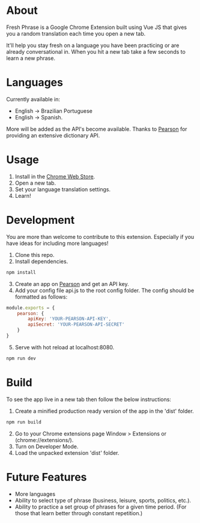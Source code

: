 About
===
Fresh Phrase is a Google Chrome Extension built using Vue JS that gives you a random translation each time you open a new tab. 

It'll help you stay fresh on a language you have been practicing or are already conversational in. When you hit a new tab take a few seconds to learn a new phrase.

Languages
===

Currently available in: 
* English -> Brazilian Portuguese
* English -> Spanish. 

More will be added as the API's become available. Thanks to [Pearson](http://developer.pearson.com/apis/dictionaries) for providing an extensive dictionary API.

Usage
===

1. Install in the [Chrome Web Store](https://chrome.google.com/webstore/detail/fresh-phrase/efddjajgkbcnlojnmbcnmckcmhibginc?hl=en-US).
2. Open a new tab.
3. Set your language translation settings.
4. Learn!

Development
===

You are more than welcome to contribute to this extension. Especially if you have ideas for including more languages!

1. Clone this repo.
2. Install dependencies. 
``` bash
npm install
```
3. Create an app on [Pearson](http://developer.pearson.com/) and get an API key.
4. Add your config file api.js to the root config folder. The config should be formatted as follows:
```javascript
module.exports = {
    pearson: {
        apiKey: 'YOUR-PEARSON-API-KEY',
	    apiSecret: 'YOUR-PEARSON-API-SECRET'
    }
}
```
5. Serve with hot reload at localhost:8080.

``` bash
npm run dev
```

Build
===

To see the app live in a new tab then follow the below instructions:

1. Create a minified production ready version of the app in the 'dist' folder.
``` bash
npm run build
``` 
2. Go to your Chrome extensions page Window > Extensions or (chrome://extensions/).
3. Turn on Developer Mode.
4. Load the unpacked extension 'dist' folder.

Future Features
===

* More languages
* Ability to select type of phrase (business, leisure, sports, politics, etc.).
* Ability to practice a set group of phrases for a given time period. (For those that learn better through constant repetition.)